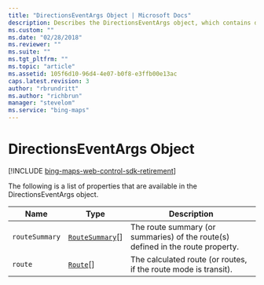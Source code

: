 ```yaml
---
title: "DirectionsEventArgs Object | Microsoft Docs"
description: Describes the DirectionsEventArgs object, which contains direction event arguments, and provides descriptions for each of its properties.
ms.custom: ""
ms.date: "02/28/2018"
ms.reviewer: ""
ms.suite: ""
ms.tgt_pltfrm: ""
ms.topic: "article"
ms.assetid: 105f6d10-96d4-4e07-b0f8-e3ffb00e13ac
caps.latest.revision: 3
author: "rbrundritt"
ms.author: "richbrun"
manager: "stevelom"
ms.service: "bing-maps"
---
```


# DirectionsEventArgs Object

[!INCLUDE [bing-maps-web-control-sdk-retirement](../../includes/bing-maps-web-control-sdk-retirement.md)]

The following is a list of properties that are available in the DirectionsEventArgs object.

| Name         | Type             | Description                                                                     |
|--------------|------------------|---------------------------------------------------------------------------------|
| `routeSummary` | [`RouteSummary`](routesummary-object.md)\[\] | The route summary (or summaries) of the route(s) defined in the route property. |
| `route`        | [`Route`](route-object.md)\[\]        | The calculated route (or routes, if the route mode is transit).                 |